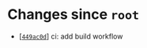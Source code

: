 # Changes since `root`

- \[[`449ac0d`](https://github.com/nearlySplat/qsh/commit/449ac0d8ca5b50a004705bb0892c0714035bbde0)\] ci: add build workflow
